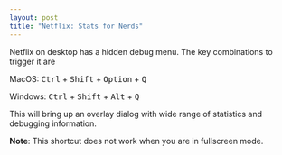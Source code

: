 ```yaml
---
layout: post
title: "Netflix: Stats for Nerds"
---
```


Netflix on desktop has a hidden debug menu. The key combinations to trigger it are

MacOS: <kbd>Ctrl</kbd> + <kbd>Shift</kbd> + <kbd>Option</kbd> + <kbd>Q</kbd>

Windows: <kbd>Ctrl</kbd> + <kbd>Shift</kbd> + <kbd>Alt</kbd> + <kbd>Q</kbd>

This will bring up an overlay dialog with wide range of statistics and debugging information.

**Note**: This shortcut does not work when you are in fullscreen mode.